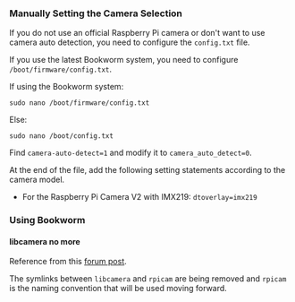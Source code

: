 ### Manually Setting the Camera Selection
If you do not use an official Raspberry Pi camera or don't want to use camera auto detection, you need to configure the `config.txt` file. 

If you use the latest Bookworm system, you need to configure `/boot/firmware/config.txt`.

If using the Bookworm system:
```
sudo nano /boot/firmware/config.txt
```
Else:
```
sudo nano /boot/config.txt
```

Find `camera-auto-detect=1` and modify it to `camera_auto_detect=0`.

At the end of the file, add the following setting statements according to the camera model.
* For the Raspberry Pi Camera V2 with IMX219: `dtoverlay=imx219`

### Using Bookworm
#### libcamera no more  
Reference from this [forum post](https://forums.raspberrypi.com/viewtopic.php?t=389906).  

The symlinks between `libcamera` and `rpicam` are being removed and `rpicam` is the naming convention that will be used moving forward.
